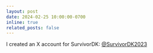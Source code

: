 ```yaml
---
layout: post
date: 2024-02-25 10:00:00-0700
inline: true
related_posts: false
---
```


I created an X account for SurvivorDK: [@SurvivorDK2023](https://x.com/SurvivorDK2023)
